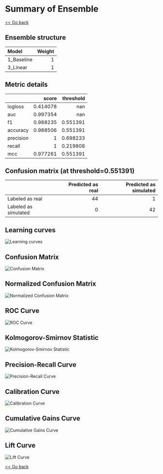 # Summary of Ensemble

[<< Go back](../README.md)


## Ensemble structure
| Model      |   Weight |
|:-----------|---------:|
| 1_Baseline |        1 |
| 3_Linear   |        1 |

## Metric details
|           |    score |   threshold |
|:----------|---------:|------------:|
| logloss   | 0.414078 |  nan        |
| auc       | 0.997354 |  nan        |
| f1        | 0.988235 |    0.551391 |
| accuracy  | 0.988506 |    0.551391 |
| precision | 1        |    0.698233 |
| recall    | 1        |    0.219808 |
| mcc       | 0.977261 |    0.551391 |


## Confusion matrix (at threshold=0.551391)
|                      |   Predicted as real |   Predicted as simulated |
|:---------------------|--------------------:|-------------------------:|
| Labeled as real      |                  44 |                        1 |
| Labeled as simulated |                   0 |                       42 |

## Learning curves
![Learning curves](learning_curves.png)
## Confusion Matrix

![Confusion Matrix](confusion_matrix.png)


## Normalized Confusion Matrix

![Normalized Confusion Matrix](confusion_matrix_normalized.png)


## ROC Curve

![ROC Curve](roc_curve.png)


## Kolmogorov-Smirnov Statistic

![Kolmogorov-Smirnov Statistic](ks_statistic.png)


## Precision-Recall Curve

![Precision-Recall Curve](precision_recall_curve.png)


## Calibration Curve

![Calibration Curve](calibration_curve_curve.png)


## Cumulative Gains Curve

![Cumulative Gains Curve](cumulative_gains_curve.png)


## Lift Curve

![Lift Curve](lift_curve.png)



[<< Go back](../README.md)

